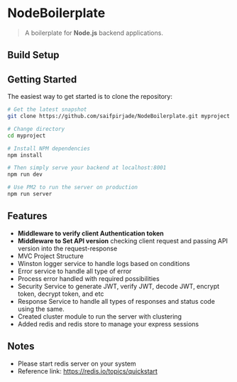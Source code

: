 # NodeBoilerplate

> A boilerplate for **Node.js** backend applications.

## Build Setup

Getting Started
---------------

The easiest way to get started is to clone the repository:

``` bash
# Get the latest snapshot
git clone https://github.com/saifpirjade/NodeBoilerplate.git myproject

# Change directory
cd myproject

# Install NPM dependencies
npm install

# Then simply serve your backend at localhost:8001
npm run dev

# Use PM2 to run the server on production
npm run server

```
Features
--------
- **Middleware to verify client Authentication token**
- **Middleware to Set API version** checking client request and passing API version into the request-response
- MVC Project Structure
- Winston logger service to handle logs based on conditions
- Error service to handle all type of error
- Process error handled with required possibilities
- Security Service to generate JWT, verify JWT, decode JWT, encrypt token, decrypt token, and etc
- Response Service to handle all types of responses and status code using the same.
- Created cluster module to run the server with clustering
- Added redis and redis store to manage your express sessions

Notes
---------------
- Please start redis server on your system
- Reference link: https://redis.io/topics/quickstart

